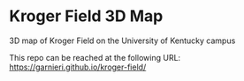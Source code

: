 # Kroger Field 3D Map
3D map of Kroger Field on the University of Kentucky campus

This repo can be reached at the following URL: https://garnieri.github.io/kroger-field/

